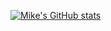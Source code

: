 [![Mike's GitHub stats](https://github-readme-stats.vercel.app/api?username=MikeAnast)](https://github.com/anuraghazra/github-readme-stats)


<!--
**MikeAnast/MikeAnast** is a ✨ _special_ ✨ repository because its `README.md` (this file) appears on your GitHub profile.

Here are some ideas to get you started:

- 🔭 I’m currently working on ...
- 🌱 I’m currently learning ...
- 👯 I’m looking to collaborate on ...
- 🤔 I’m looking for help with ...
- 💬 Ask me about ...
- 📫 How to reach me: ...
- 😄 Pronouns: ...
- ⚡ Fun fact: ...
-->
